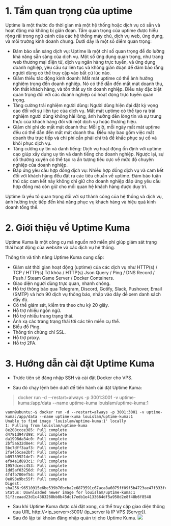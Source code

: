 # 1. Tầm quan trọng của uptime

Uptime là một thước đo thời gian mà một hệ thống hoặc dịch vụ có sẵn và hoạt động mà không bị gián đoạn. Tầm quan trọng của uptime được hiểu rộng rãi trong ngữ cảnh của các hệ thống máy chủ, dịch vụ web, ứng dụng, và môi trường kinh doanh chung. Dưới đây là một số điểm quan trọng:

   - Đảm bảo sẵn sàng dịch vụ: Uptime là một chỉ số quan trọng để đo lường khả năng sẵn sàng của dịch vụ. Một số ứng dụng quan trọng, như trang web thương mại điện tử, dịch vụ ngân hàng trực tuyến, và ứng dụng doanh nghiệp, yêu cầu sự liên tục và không gián đoạn để đảm bảo rằng người dùng có thể truy cập vào bất cứ lúc nào.
   - Giảm thiểu tác động kinh doanh: Mất mát uptime có thể ảnh hưởng nghiêm trọng đến doanh nghiệp. Nó có thể dẫn đến mất mát doanh thu, tổn thất khách hàng, và tổn thất uy tín doanh nghiệp. Điều này đặc biệt quan trọng đối với các doanh nghiệp có hoạt động trực tuyến quan trọng.
   - Tăng cường trải nghiệm người dùng: Người dùng hiện đại đặt kỳ vọng cao đối với sự liên tục của dịch vụ. Mất mát uptime có thể tạo ra trải nghiệm người dùng không hài lòng, ảnh hưởng đến lòng tin và sự trung thực của khách hàng đối với một dịch vụ hoặc thương hiệu.
   - Giảm chi phí do mất mát doanh thu: Mỗi giờ, mỗi ngày mất mát uptime đều có thể dẫn đến mất mát doanh thu. Điều này bao gồm việc mất doanh thu trực tiếp và chi phí cần phải chi trả để khắc phục sự cố và khôi phục dịch vụ.
   - Tăng cường uy tín và danh tiếng: Dịch vụ hoạt động ổn định với uptime cao giúp xây dựng uy tín và danh tiếng cho doanh nghiệp. Ngược lại, sự cố thường xuyên có thể tạo ra ấn tượng tiêu cực về mức độ chuyên nghiệp của doanh nghiệp.
   - Đáp ứng yêu cầu hợp đồng dịch vụ: Nhiều hợp đồng dịch vụ và cam kết đối với khách hàng đều đặt ra các tiêu chuẩn về uptime. Đảm bảo tuân thủ các cam kết này không chỉ giữ cho doanh nghiệp đáp ứng yêu cầu hợp đồng mà còn giữ cho mối quan hệ khách hàng được duy trì.

Uptime là yếu tố quan trọng đối với sự thành công của hệ thống và dịch vụ, ảnh hưởng trực tiếp đến khả năng phục vụ khách hàng và hiệu quả kinh doanh tổng thể.

# 2. Giới thiệu về Uptime Kuma

Uptime Kuma là một công cụ mã nguồn mở miễn phí giúp giám sát trạng thái hoạt động của website và các dịch vụ hệ thống.

Thông tin và tính năng Uptime Kuma cung cấp:

   - Giám sát thời gian hoạt động (uptime) của các dịch vụ như HTTP(s) / TCP / HTTP(s) Từ khóa / HTTP(s) Json Query / Ping / DNS Record / Push / Steam Game Server / Docker Containers.
   - Giao diện người dùng trực quan, nhanh chóng.
   - Hỗ trợ thông báo qua Telegram, Discord, Gotify, Slack, Pushover, Email (SMTP) và hơn 90 dịch vụ thông báo, nhấp vào đây để xem danh sách đầy đủ.
   - Có thể giám sát, kiểm tra theo chu kỳ 20 giây.
   - Hỗ trợ nhiều ngôn ngữ.
   - Hỗ trợ nhiều trang trạng thái.
   - Ánh xạ các trang trạng thái tới các tên miền cụ thể.
   - Biểu đồ Ping.
   - Thông tin chứng chỉ SSL.
   - Hỗ trợ proxy.
   - Hỗ trợ 2FA.

# 3. Hướng dẫn cài đặt Uptime Kuma

- Trước tiên sẽ đăng nhập SSH và cài đặt Docker cho VPS.

- Sau đó chạy lệnh bên dưới để tiến hành cài đặt Uptime Kuma:
> docker run -d --restart=always -p 3001:3001 -v uptime-kuma:/app/data --name uptime-kuma louislam/uptime-kuma:1
```
vann@ubuntu:~$ docker run -d --restart=always -p 3001:3001 -v uptime-kuma:/app/data --name uptime-kuma louislam/uptime-kuma:1
Unable to find image 'louislam/uptime-kuma:1' locally
1: Pulling from louislam/uptime-kuma
8e208ccce385: Pull complete 
d4781d947d98: Pull complete 
da1998da34c0: Pull complete 
2bf5a632d8e4: Pull complete 
5bc7dff3aaf3: Pull complete 
2fa455cae2bf: Pull complete 
b09759921de7: Pull complete 
ef94e1d893c1: Pull complete 
1957dcecc453: Pull complete 
1dd5af03256d: Pull complete 
4f4fb700ef54: Pull complete 
0e893e9bc55f: Pull complete 
Digest: sha256:96510915e6be539b76bcba2e6873591c67aca8a6075ff09f5b4723ae47f333fc
Status: Downloaded newer image for louislam/uptime-kuma:1
51f3ceaad23d1c4383268bb8b45dc17edb1e4133664df5a958d2e8f48b6f8548
```

- Sau khi Uptime Kuma được cài đặt xong, có thể truy cập giao diện thông qua URL http://<ip_server>:3001/ (ip_server là IP VPS (Server)).
- Sau đó lập tài khoản đăng nhập quản trị cho Uptime Kuma.
  <img src="Picture/img1.png" />
